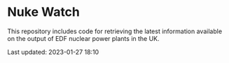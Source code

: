 # Nuke Watch

This repository includes code for retrieving the latest information available on the output of EDF nuclear power plants in the UK.

Last updated: 2023-01-27 18:10
